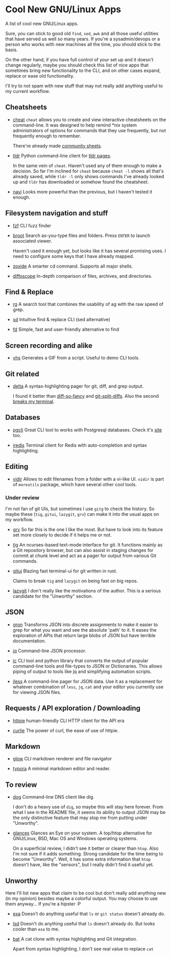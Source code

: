 # Cool New GNU/Linux Apps

A list of cool new GNU/Linux apps.

Sure, you can stick to good old `find`, `sed`, `awk` and all those useful
utilities that have served us well so many years. If you're a sysadmin/devops or
a person who works with new machines all the time, you should stick to the
basis.

On the other hand, if you have full control of your set up and it doesn't change
regularly, maybe you should check this list of nice apps that sometimes bring
new functionality to the CLI, and on other cases expand, replace or ease old
functionality.

I'll try to not spam with new stuff that may not really add anything useful to
my current workflow.

## Cheatsheets

- [cheat](https://github.com/cheat/cheat)
  `cheat` allows you to create and view interactive cheatsheets on the
  command-line. It was designed to help remind \*nix system administrators of
  options for commands that they use frequently, but not frequently enough to
  remember.

  There're already made [community sheets](https://github.com/cheat/cheatsheets).

- [tldr](https://github.com/tldr-pages/tldr-python-client)
  Python command-line client for [tldr pages](https://github.com/tldr-pages/tldr).

  In the same vein of `cheat`. Haven't used any of them enough to make a
  decision. So far I'm inclined for `cheat` because `cheat -l` shows all that's
  already saved, while `tldr -l` only shows commands I've already looked up and
  `tldr` has downloaded or somehow found the cheatsheet.

- [navi](https://github.com/denisidoro/navi)
  Looks more powerful than the previous, but I haven't tested it enough.

## Filesystem navigation and stuff

- [fzf](https://github.com/junegunn/fzf)
  CLI fuzz finder

- [broot](https://github.com/Canop/broot)
  Search as-you-type files and folders. Press `ENTER` to launch associated
  viewer.

  Haven't used it enough yet, but looks like it has several promising uses. I
  need to configure some keys that I have already mapped.

- [zoxide](https://github.com/ajeetdsouza/zoxide)
  A smarter cd command. Supports all major shells.

- [diffoscope](https://diffoscope.org/)
  In-depth comparison of files, archives, and directories.

## Find & Replace

- [rg](https://github.com/BurntSushi/ripgrep)
  A search tool that combines the usability of ag with the raw speed of grep.

- [sd](https://github.com/chmln/sd)
  Intuitive find & replace CLI (sed alternative)

- [fd](https://github.com/sharkdp/fd)
  Simple, fast and user-friendly alternative to find

## Screen recording and alike

- [vhs](https://github.com/charmbracelet/vhs)
  Generates a GIF from a script. Useful to demo CLI tools.

## Git related

- [delta](https://github.com/dandavison/delta)
  A syntax-highlighting pager for git, diff, and grep output.

  I found it better than
  [diff-so-fancy](https://github.com/so-fancy/diff-so-fancy) and
  [git-split-diffs](https://github.com/banga/git-split-diffs). Also the second
  [breaks my terminal](https://github.com/banga/git-split-diffs/issues/16).

## Databases

- [pgcli](https://github.com/dbcli/pgcli)
  Great CLI tool to works with Postgresql databases. Check it's
  [site](https://www.pgcli.com/) too.

- [iredis](https://github.com/laixintao/iredis)
  Terminal client for Redis with auto-completion and syntax highlighting.


## Editing

- [vidir](https://joeyh.name/code/moreutils/)
  Allows to edit filenames from a folder with a vi-like UI.
  `vidir` is part of `moreutils` package, which have several other cool tools.


### Under review

I'm not fan of git UIs, but sometimes I use `gitg` to check the history. So
maybe these (`tig`, `gitui`, `lazygit`, `grv`) can make it into the usual apps
on my workflow.

- [grv](https://github.com/rgburke/grv)
  So far this is the one I like the most. But have to look into its feature set
  more closely to decide if it helps me or not.

- [tig](https://jonas.github.io/tig/)
  An ncurses-based text-mode interface for git. It functions mainly as a Git
  repository browser, but can also assist in staging changes for commit at chunk
  level and act as a pager for output from various Git commands.

- [gitui](https://github.com/extrawurst/gitui)
  Blazing fast terminal-ui for git written in rust.

  Claims to break `tig` and `lazygit` on being fast on big repos.

- [lazygit](https://github.com/jesseduffield/lazygit)
  I don't really like the motivations of the author. This is a serious candidate
  for the "Unworthy" section.

## JSON

- [gron](https://github.com/TomNomNom/gron)
  Transforms JSON into discrete assignments to make it easier to grep for what
  you want and see the absolute 'path' to it. It eases the exploration of APIs
  that return large blobs of JSON but have terrible documentation.

- [jq](https://stedolan.github.io/jq/)
  Command-line JSON processor.

- [jc](https://github.com/kellyjonbrazil/jc)
  CLI tool and python library that converts the output of popular command-line
  tools and file-types to JSON or Dictionaries. This allows piping of output to
  tools like jq and simplifying automation scripts.

- [jless](https://github.com/PaulJuliusMartinez/jless)
  A command-line pager for JSON data. Use it as a replacement for whatever
  combination of `less`, `jq`, `cat` and your editor you currently use for
  viewing JSON files.

## Requests / API exploration / Downloading

- [httpie](https://github.com/httpie/httpie)
  human-friendly CLI HTTP client for the API era

- [curlie](https://curlie.io)
  The power of curl, the ease of use of httpie.

## Markdown

- [glow](https://github.com/charmbracelet/glow)
  CLI markdown renderer and file navigator

- [typora](https://typora.io/)
  A minimal markdown editor and reader.

## To review

- [dog](https://github.com/ogham/dog)
  Command-line DNS client like dig.

  I don't do a heavy use of `dig`, so maybe this will stay here forever. From
  what I see in the README file, it seems its ability to output JSON may be the
  only distinctive feature that may stop me from putting under "Unworthy".

- [glances](https://github.com/nicolargo/glances)
  Glances an Eye on your system. A top/htop alternative for GNU/Linux, BSD, Mac
  OS and Windows operating systems.

  On a superficial review, I didn't see it better or clearer than `htop`. Also
  I'm not sure if it adds something. Strong candidate for the time being to
  become "Unworthy". Well, it has some extra information that `htop` doesn't
  have, like the "sensors", but I really didn't find it useful yet.

## Unworthy

Here I'll list new apps that claim to be cool but don't really add anything new
(in my opinion) besides maybe a colorful output. You may choose to use them
anyway... If you're a hipster :P

- [exa](https://the.exa.website/)
  Doesn't do anything useful that `ls` or `git status` doesn't already do.

- [lsd](https://github.com/Peltoche/lsd)
  Doesn't do anything useful that `ls` doesn't already do. But looks cooler than
  `exa` to me.

- [bat](https://github.com/sharkdp/bat)
  A cat clone with syntax highlighting and Git integration.

  Apart from syntax highlighting, I don't see real value to replace `cat`

